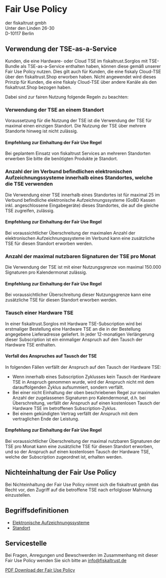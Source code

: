 # Fair Use Policy

der fiskaltrust gmbh<br />
Unter den Linden 26-30<br />
D-10117 Berlin<br />



## Verwendung der TSE-as-a-Service

Kunden, die eine Hardware- oder Cloud TSE im fiskaltrust.Sorglos mit TSE-Bundle als TSE-as-a-Service enthalten haben, können diese gemäß unserer Fair Use Policy nutzen. Dies gilt auch für Kunden, die eine fiskaly Cloud-TSE über den fiskaltrust.Shop erworben haben. Nicht angewendet wird dieses Prinzip für Kunden, die eine fiskaly Cloud-TSE über andere Kanäle als den fiskaltrust.Shop bezogen haben.

Dabei sind zur fairen Nutzung folgende Regeln zu beachten:

### Verwendung der TSE an einem Standort

Voraussetzung für die Nutzung der TSE ist die Verwendung der TSE für maximal einen einzigen Standort. Die Nutzung der TSE über mehrere Standorte hinweg ist nicht zulässig. 

#### Empfehlung zur Einhaltung der Fair Use Regel

Bei geplantem Einsatz von fiskaltrust Services an mehreren Standorten erwerben Sie bitte die benötigten Produkte je Standort.

### Anzahl der im Verbund befindlichen elektronischen Aufzeichnungssysteme innerhalb eines Standortes, welche die TSE verwenden

Die Verwendung einer TSE innerhalb eines Standortes ist für maximal 25 im Verbund befindliche elektronische Aufzeichnungssysteme (GoBD Kassen inkl. angeschlossene Eingabegeräte) dieses Standortes, die auf die gleiche TSE zugreifen, zulässig. 

#### Empfehlung zur Einhaltung der Fair Use Regel

Bei voraussichtlicher Überschreitung der maximalen Anzahl der elektronischen Aufzeichnungssysteme im Verbund kann eine zusätzliche TSE für diesen Standort erworben werden.

### Anzahl der maximal nutzbaren Signaturen der TSE pro Monat

Die Verwendung der TSE ist mit einer Nutzungsgrenze von maximal 150.000 Signaturen pro Kalendermonat zulässig. 

#### Empfehlung zur Einhaltung der Fair Use Regel

Bei voraussichtlicher Überschreitung dieser Nutzungsgrenze kann eine zusätzliche TSE für diesen Standort erworben werden.

### Tausch einer Hardware TSE

In einer fiskaltrust.Sorglos mit Hardware TSE-Subscription wird bei erstmaliger Bestellung eine Hardware TSE an die in der Bestellung angegebene Lieferadresse geliefert. In jeder 12-monatigen Verlängerung dieser Subscription ist ein einmaliger Anspruch auf den Tausch der Hardware TSE enthalten. 

#### Verfall des Anspruches auf Tausch der TSE

In folgenden Fällen verfällt der Anspruch auf den Tausch der Hardware TSE:

- Wenn innerhalb eines Subscription Zyklusses kein Tausch der Hardware TSE in Anspruch genommen wurde, wird der Anspruch nicht mit dem darauffolgenden Zyklus aufsummiert, sondern verfällt. 
- Bei einer nicht Einhaltung der oben beschriebenen Regel zur maximalen Anzahl der zugelassenen Signaturen pro Kalendermonat, d.h. bei Überschreitung, verfällt der Anspruch auf einen kostenlosen Tausch der Hardware TSE im betroffenen Subscription-Zyklus.
- Bei einem gekündigten Vertrag verfällt der Anspruch mit dem vertraglichen Ende der Leistung.

#### Empfehlung zur Einhaltung der Fair Use Regel

Bei voraussichtlicher Überschreitung der maximal nutzbaren Signaturen der TSE pro Monat kann eine zusätzliche TSE für diesen Standort erworben, und so der Anspruch auf einen kostenlosen Tausch der Hardware TSE, welche der Subscription zugeordnet ist, erhalten werden.

## Nichteinhaltung der Fair Use Policy

Bei Nichteinhaltung der Fair Use Policy nimmt sich die fiskaltrust gmbh das Recht vor, den Zugriff auf die betroffene TSE nach erfolgloser Mahnung einzustellen.

## Begriffsdefinitionen

- [Elektronische Aufzeichnungssysteme](https://github.com/fiskaltrust/productdescription-de-doc/tree/master/glossar#elektronisches-aufzeichnungssystem-kasse-registrierkasse-kassensystem-eingabestation-terminal)
- [Standort](https://github.com/fiskaltrust/productdescription-de-doc/tree/master/glossar#standort-outlet-location)

## Servicestelle

Bei Fragen, Anregungen und Bewschwerden im Zusammenhang mit dieser Fair Use Policy wenden Sie sich bitte an info@fiskaltrust.de



[PDF Download der Fair Use Policy](media/market-de-fair-use-policy.pdf)

